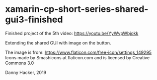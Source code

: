 # xamarin-cp-short-series-shared-gui3-finished

Finished project of the 5th video: https://youtu.be/YyWvpWbjokk

Extending the shared GUI with image on the button.

The image is from: https://www.flaticon.com/free-icon/settings_149295
Icons made by Smashicons at flaticon.com and is licensed by Creative Commons 3.0

Danny Hacker, 2019

